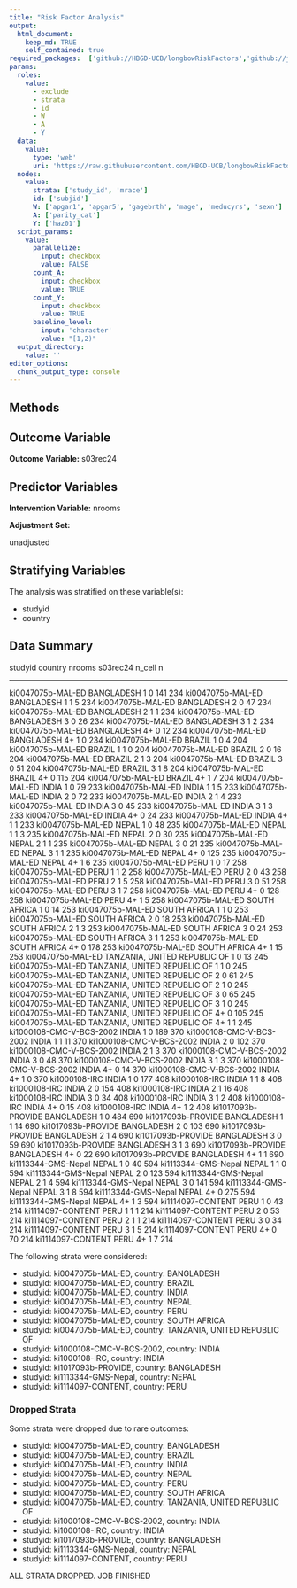 ```yaml
---
title: "Risk Factor Analysis"
output: 
  html_document:
    keep_md: TRUE
    self_contained: true
required_packages:  ['github://HBGD-UCB/longbowRiskFactors','github://jeremyrcoyle/skimr@vector_types', 'github://tlverse/delayed']
params:
  roles:
    value:
      - exclude
      - strata
      - id
      - W
      - A
      - Y
  data: 
    value: 
      type: 'web'
      uri: 'https://raw.githubusercontent.com/HBGD-UCB/longbowRiskFactors/master/inst/sample_data/birthwt_data.rdata'
  nodes:
    value:
      strata: ['study_id', 'mrace']
      id: ['subjid']
      W: ['apgar1', 'apgar5', 'gagebrth', 'mage', 'meducyrs', 'sexn']
      A: ['parity_cat']
      Y: ['haz01']
  script_params:
    value:
      parallelize:
        input: checkbox
        value: FALSE
      count_A:
        input: checkbox
        value: TRUE
      count_Y:
        input: checkbox
        value: TRUE        
      baseline_level:
        input: 'character'
        value: "[1,2)"
  output_directory:
    value: ''
editor_options: 
  chunk_output_type: console
---
```








## Methods
## Outcome Variable

**Outcome Variable:** s03rec24

## Predictor Variables

**Intervention Variable:** nrooms

**Adjustment Set:**

unadjusted

## Stratifying Variables

The analysis was stratified on these variable(s):

* studyid
* country

## Data Summary

studyid                    country                        nrooms    s03rec24   n_cell     n
-------------------------  -----------------------------  -------  ---------  -------  ----
ki0047075b-MAL-ED          BANGLADESH                     1                0      141   234
ki0047075b-MAL-ED          BANGLADESH                     1                1        5   234
ki0047075b-MAL-ED          BANGLADESH                     2                0       47   234
ki0047075b-MAL-ED          BANGLADESH                     2                1        1   234
ki0047075b-MAL-ED          BANGLADESH                     3                0       26   234
ki0047075b-MAL-ED          BANGLADESH                     3                1        2   234
ki0047075b-MAL-ED          BANGLADESH                     4+               0       12   234
ki0047075b-MAL-ED          BANGLADESH                     4+               1        0   234
ki0047075b-MAL-ED          BRAZIL                         1                0        4   204
ki0047075b-MAL-ED          BRAZIL                         1                1        0   204
ki0047075b-MAL-ED          BRAZIL                         2                0       16   204
ki0047075b-MAL-ED          BRAZIL                         2                1        3   204
ki0047075b-MAL-ED          BRAZIL                         3                0       51   204
ki0047075b-MAL-ED          BRAZIL                         3                1        8   204
ki0047075b-MAL-ED          BRAZIL                         4+               0      115   204
ki0047075b-MAL-ED          BRAZIL                         4+               1        7   204
ki0047075b-MAL-ED          INDIA                          1                0       79   233
ki0047075b-MAL-ED          INDIA                          1                1        5   233
ki0047075b-MAL-ED          INDIA                          2                0       72   233
ki0047075b-MAL-ED          INDIA                          2                1        4   233
ki0047075b-MAL-ED          INDIA                          3                0       45   233
ki0047075b-MAL-ED          INDIA                          3                1        3   233
ki0047075b-MAL-ED          INDIA                          4+               0       24   233
ki0047075b-MAL-ED          INDIA                          4+               1        1   233
ki0047075b-MAL-ED          NEPAL                          1                0       48   235
ki0047075b-MAL-ED          NEPAL                          1                1        3   235
ki0047075b-MAL-ED          NEPAL                          2                0       30   235
ki0047075b-MAL-ED          NEPAL                          2                1        1   235
ki0047075b-MAL-ED          NEPAL                          3                0       21   235
ki0047075b-MAL-ED          NEPAL                          3                1        1   235
ki0047075b-MAL-ED          NEPAL                          4+               0      125   235
ki0047075b-MAL-ED          NEPAL                          4+               1        6   235
ki0047075b-MAL-ED          PERU                           1                0       17   258
ki0047075b-MAL-ED          PERU                           1                1        2   258
ki0047075b-MAL-ED          PERU                           2                0       43   258
ki0047075b-MAL-ED          PERU                           2                1        5   258
ki0047075b-MAL-ED          PERU                           3                0       51   258
ki0047075b-MAL-ED          PERU                           3                1        7   258
ki0047075b-MAL-ED          PERU                           4+               0      128   258
ki0047075b-MAL-ED          PERU                           4+               1        5   258
ki0047075b-MAL-ED          SOUTH AFRICA                   1                0       14   253
ki0047075b-MAL-ED          SOUTH AFRICA                   1                1        0   253
ki0047075b-MAL-ED          SOUTH AFRICA                   2                0       18   253
ki0047075b-MAL-ED          SOUTH AFRICA                   2                1        3   253
ki0047075b-MAL-ED          SOUTH AFRICA                   3                0       24   253
ki0047075b-MAL-ED          SOUTH AFRICA                   3                1        1   253
ki0047075b-MAL-ED          SOUTH AFRICA                   4+               0      178   253
ki0047075b-MAL-ED          SOUTH AFRICA                   4+               1       15   253
ki0047075b-MAL-ED          TANZANIA, UNITED REPUBLIC OF   1                0       13   245
ki0047075b-MAL-ED          TANZANIA, UNITED REPUBLIC OF   1                1        0   245
ki0047075b-MAL-ED          TANZANIA, UNITED REPUBLIC OF   2                0       61   245
ki0047075b-MAL-ED          TANZANIA, UNITED REPUBLIC OF   2                1        0   245
ki0047075b-MAL-ED          TANZANIA, UNITED REPUBLIC OF   3                0       65   245
ki0047075b-MAL-ED          TANZANIA, UNITED REPUBLIC OF   3                1        0   245
ki0047075b-MAL-ED          TANZANIA, UNITED REPUBLIC OF   4+               0      105   245
ki0047075b-MAL-ED          TANZANIA, UNITED REPUBLIC OF   4+               1        1   245
ki1000108-CMC-V-BCS-2002   INDIA                          1                0      189   370
ki1000108-CMC-V-BCS-2002   INDIA                          1                1       11   370
ki1000108-CMC-V-BCS-2002   INDIA                          2                0      102   370
ki1000108-CMC-V-BCS-2002   INDIA                          2                1        3   370
ki1000108-CMC-V-BCS-2002   INDIA                          3                0       48   370
ki1000108-CMC-V-BCS-2002   INDIA                          3                1        3   370
ki1000108-CMC-V-BCS-2002   INDIA                          4+               0       14   370
ki1000108-CMC-V-BCS-2002   INDIA                          4+               1        0   370
ki1000108-IRC              INDIA                          1                0      177   408
ki1000108-IRC              INDIA                          1                1        8   408
ki1000108-IRC              INDIA                          2                0      154   408
ki1000108-IRC              INDIA                          2                1       16   408
ki1000108-IRC              INDIA                          3                0       34   408
ki1000108-IRC              INDIA                          3                1        2   408
ki1000108-IRC              INDIA                          4+               0       15   408
ki1000108-IRC              INDIA                          4+               1        2   408
ki1017093b-PROVIDE         BANGLADESH                     1                0      484   690
ki1017093b-PROVIDE         BANGLADESH                     1                1       14   690
ki1017093b-PROVIDE         BANGLADESH                     2                0      103   690
ki1017093b-PROVIDE         BANGLADESH                     2                1        4   690
ki1017093b-PROVIDE         BANGLADESH                     3                0       59   690
ki1017093b-PROVIDE         BANGLADESH                     3                1        3   690
ki1017093b-PROVIDE         BANGLADESH                     4+               0       22   690
ki1017093b-PROVIDE         BANGLADESH                     4+               1        1   690
ki1113344-GMS-Nepal        NEPAL                          1                0       40   594
ki1113344-GMS-Nepal        NEPAL                          1                1        0   594
ki1113344-GMS-Nepal        NEPAL                          2                0      123   594
ki1113344-GMS-Nepal        NEPAL                          2                1        4   594
ki1113344-GMS-Nepal        NEPAL                          3                0      141   594
ki1113344-GMS-Nepal        NEPAL                          3                1        8   594
ki1113344-GMS-Nepal        NEPAL                          4+               0      275   594
ki1113344-GMS-Nepal        NEPAL                          4+               1        3   594
ki1114097-CONTENT          PERU                           1                0       43   214
ki1114097-CONTENT          PERU                           1                1        1   214
ki1114097-CONTENT          PERU                           2                0       53   214
ki1114097-CONTENT          PERU                           2                1        1   214
ki1114097-CONTENT          PERU                           3                0       34   214
ki1114097-CONTENT          PERU                           3                1        5   214
ki1114097-CONTENT          PERU                           4+               0       70   214
ki1114097-CONTENT          PERU                           4+               1        7   214


The following strata were considered:

* studyid: ki0047075b-MAL-ED, country: BANGLADESH
* studyid: ki0047075b-MAL-ED, country: BRAZIL
* studyid: ki0047075b-MAL-ED, country: INDIA
* studyid: ki0047075b-MAL-ED, country: NEPAL
* studyid: ki0047075b-MAL-ED, country: PERU
* studyid: ki0047075b-MAL-ED, country: SOUTH AFRICA
* studyid: ki0047075b-MAL-ED, country: TANZANIA, UNITED REPUBLIC OF
* studyid: ki1000108-CMC-V-BCS-2002, country: INDIA
* studyid: ki1000108-IRC, country: INDIA
* studyid: ki1017093b-PROVIDE, country: BANGLADESH
* studyid: ki1113344-GMS-Nepal, country: NEPAL
* studyid: ki1114097-CONTENT, country: PERU

### Dropped Strata

Some strata were dropped due to rare outcomes:

* studyid: ki0047075b-MAL-ED, country: BANGLADESH
* studyid: ki0047075b-MAL-ED, country: BRAZIL
* studyid: ki0047075b-MAL-ED, country: INDIA
* studyid: ki0047075b-MAL-ED, country: NEPAL
* studyid: ki0047075b-MAL-ED, country: PERU
* studyid: ki0047075b-MAL-ED, country: SOUTH AFRICA
* studyid: ki0047075b-MAL-ED, country: TANZANIA, UNITED REPUBLIC OF
* studyid: ki1000108-CMC-V-BCS-2002, country: INDIA
* studyid: ki1000108-IRC, country: INDIA
* studyid: ki1017093b-PROVIDE, country: BANGLADESH
* studyid: ki1113344-GMS-Nepal, country: NEPAL
* studyid: ki1114097-CONTENT, country: PERU


ALL STRATA DROPPED. JOB FINISHED
















